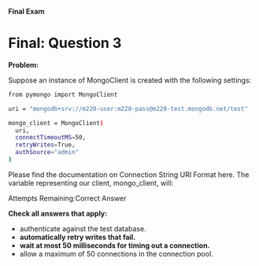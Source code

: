 **Final Exam**

# Final: Question 3
**Problem:**

Suppose an instance of MongoClient is created with the following settings:

```bash
from pymongo import MongoClient

uri = "mongodb+srv://m220-user:m220-pass@m220-test.mongodb.net/test"

mongo_client = MongoClient(
  uri,
  connectTimeoutMS=50,
  retryWrites=True,
  authSource="admin"
)
```
Please find the documentation on Connection String URI Format here. The variable representing our client, mongo_client, will:

Attempts Remaining:Correct Answer

**Check all answers that apply:**

- authenticate against the test database.
- **automatically retry writes that fail.**
- **wait at most 50 milliseconds for timing out a connection.**
- allow a maximum of 50 connections in the connection pool.

